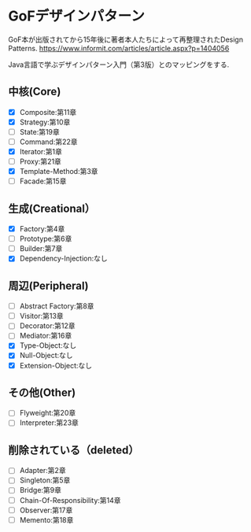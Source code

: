 # GoFデザインパターン
GoF本が出版されてから15年後に著者本人たちによって再整理されたDesign Patterns.
https://www.informit.com/articles/article.aspx?p=1404056

Java言語で学ぶデザインパターン入門（第3版）とのマッピングをする.

## 中核(Core)
- [X] Composite:第11章
- [X] Strategy:第10章
- [ ] State:第19章
- [ ] Command:第22章
- [X] Iterator:第1章
- [ ] Proxy:第21章
- [X] Template-Method:第3章
- [ ] Facade:第15章

## 生成(Creational）
- [X] Factory:第4章
- [ ] Prototype:第6章
- [ ] Builder:第7章
- [X] Dependency-Injection:なし

## 周辺(Peripheral)
- [ ] Abstract Factory:第8章
- [ ] Visitor:第13章
- [ ] Decorator:第12章
- [ ] Mediator:第16章
- [X] Type-Object:なし
- [X] Null-Object:なし
- [X] Extension-Object:なし

## その他(Other)
- [ ] Flyweight:第20章
- [ ] Interpreter:第23章

## 削除されている（deleted）
- [ ] Adapter:第2章
- [ ] Singleton:第5章
- [ ] Bridge:第9章
- [ ] Chain-Of-Responsibility:第14章
- [ ] Observer:第17章
- [ ] Memento:第18章